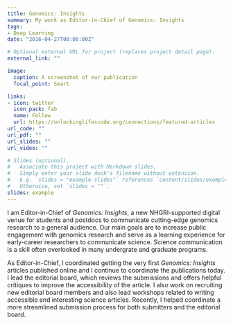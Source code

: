 ```yaml
---
title: Genomics: Insights
summary: My work as Editor-in-Chief of Genomics: Insights
tags:
- Deep Learning
date: "2016-04-27T00:00:00Z"

# Optional external URL for project (replaces project detail page).
external_link: ""

image:
  caption: A screenshot of our publication
  focal_point: Smart

links:
- icon: twitter
  icon_pack: fab
  name: Follow
  url: https://unlockinglifescode.org/connections/featured-articles
url_code: ""
url_pdf: ""
url_slides: ""
url_video: ""

# Slides (optional).
#   Associate this project with Markdown slides.
#   Simply enter your slide deck's filename without extension.
#   E.g. `slides = "example-slides"` references `content/slides/example-slides.md`.
#   Otherwise, set `slides = ""`.
slides: example
---
```


I am Editor-in-Chief of *Genomics: Insights*, a new NHGRI-supported digital venue for students and postdocs to communicate cutting-edge genomics research to a general audience. Our main goals are to increase public engagement with genomics research and serve as a learning experience for early-career researchers to communicate science. Science communication is a skill often overlooked in many undergrate and graduate programs. 

As Editor-in-Chief, I coordinated getting the very first *Genomics: Insights* articles published online and I continue to coordinate the publications today. I lead the editorial board, which reviews the submissions and offers helpful critiques to improve the accessibility of the article. I also work on recruiting new editorial board members and also lead workshops related to writing accessible and interesting science articles. Recently, I helped coordinate a more streamlined submission process for both submitters and the editorial board. 

